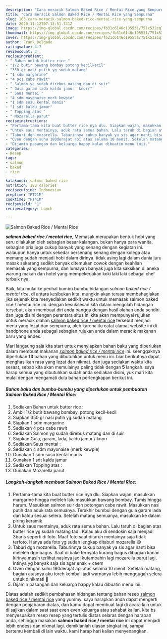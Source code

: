 ```yaml
---
description: "Cara meracik Salmon Baked Rice / Mentai Rice yang Sempurna"
title: "Cara meracik Salmon Baked Rice / Mentai Rice yang Sempurna"
slug: 163-cara-meracik-salmon-baked-rice-mentai-rice-yang-sempurna
date: 2020-11-12T07:13:51.741Z
image: https://img-global.cpcdn.com/recipes/fb31c6146c195531/751x532cq70/salmon-baked-rice-mentai-rice-foto-resep-utama.jpg
thumbnail: https://img-global.cpcdn.com/recipes/fb31c6146c195531/751x532cq70/salmon-baked-rice-mentai-rice-foto-resep-utama.jpg
cover: https://img-global.cpcdn.com/recipes/fb31c6146c195531/751x532cq70/salmon-baked-rice-mentai-rice-foto-resep-utama.jpg
author: Frank Delgado
ratingvalue: 4.7
reviewcount: 3
recipeingredient:
- " Bahan untuk butter rice "
- "1/2 butir bawang bombay potong kecilkecil"
- "350 gr nasi putih yg sudah matang"
- "1 sdm margarine"
- "4 pcs cabe rawit"
- " Salmon yg sudah direbus matang dan di suir"
- " Gula garam lada kaldu jamur  knorr"
- " Saus mentai "
- "4 sdm mayonaise merk kewpie"
- "1 sdm susu kental manis"
- "1 sdt kaldu jamur"
- " Topping atas "
- " Mozarella parut"
recipeinstructions:
- "Pertama-tama kita buat butter rice nya dlu. Siapkan wajan, masukkan margarine hingga meleleh lalu masukkan bawang bombay. Tumis hingga harum. Masukkan salmon suir dan potongan cabe rawit. Masukkan nasi putih dan aduk rata semuanya. Terakhir bumbui dengan gula garam lada dan kaldu sesuai selera. Setelah matang semuanya, masukkan ke dalam piring keramik"
- "Untuk saus mentainya, aduk rata semua bahan. Lalu taruh di bagian atas butter rice yg sudah matang tadi. Kalau aku di sendokin saja menjadi 3baris seperti di foto. Maaf foto saat ditaruh mentainya saja tidak terfoto. Hanya ada foto yg sudah lengkap ditaburi mozarella 😅"
- "Taburi dgn mozarella. Taburinnya cukup banyak ya sis agar nanti bisa meleleh dgn bagus. Saat di bake ternyata kurang bagus dibagian kanan kirinya masih terlihat nasinya jadi kutambahin lagi mozarella parut lagi. Intinya yg banyak saja sis agar enak + caem"
- "Oven dengan suhu 180derajat api atas selama 10 menit. Setelah matang, bagian atasnya aku torch kembali jadi warnanya lebih menggugah selera untuk dinikmati 🥰"
- "Dijamin pasangan dan keluarga happy kalau dibuatin menu inii."
categories:
- Resep
tags:
- salmon
- baked
- rice

katakunci: salmon baked rice 
nutrition: 183 calories
recipecuisine: Indonesian
preptime: "PT21M"
cooktime: "PT41M"
recipeyield: "1"
recipecategory: Lunch

---
```



![Salmon Baked Rice / Mentai Rice](https://img-global.cpcdn.com/recipes/fb31c6146c195531/751x532cq70/salmon-baked-rice-mentai-rice-foto-resep-utama.jpg)

<b><i>salmon baked rice / mentai rice</i></b>, Memasak merupakan bentuk hobi yang seru dilakukan oleh sebagian besar kalangan. bukan hanya para wanita, sebagian pria juga cukup banyak yang senang dengan kegiatan ini. walaupun hanya untuk sekedar bersenang senang dengan kolega atau memang sudah menjadi hobi dalam dirinya. tidak asing lagi dalam dunia juru masak sekarang sedikit banyak ditemukan cowok dengan keahlian memasak yang sempurna, dan lumayan banyak juga kita saksikan di aneka warung makan dan hotel yang mempekerjakan koki laki laki sebagai chef terbaik nya.



Baik, kita mulai ke perihal bumbu bumbu hidangan <i>salmon baked rice / mentai rice</i>. di antara kesibukan kita, mungkin akan terasa membahagiakan jika sejenak kita menyediakan sedikit waktu untuk memasak salmon baked rice / mentai rice ini. dengan kesuksesan kita dalam mengolah hidangan tersebut, akan membuat diri anda bangga dengan hasil olahan anda sendiri. dan juga disini dengan perantara situs ini kita akan mempunyai rujukan untuk meracik olahan <u>salmon baked rice / mentai rice</u> tersebut menjadi menu yang lezat dan sempurna, oleh karena itu catat alamat website ini di handphone anda sebagai sebagian rujukan anda dalam meracik makanan baru yang endes.


Mari langsung saja kita start untuk menyiapkan bahan baku yang diperlukan dalam membuat makanan <u><i>salmon baked rice / mentai rice</i></u> ini. seenggaknya diperlukan <b>13</b> bahan yang dibutuhkan untuk menu ini. biar berikutnya dapat menghasilkan rasa yang lezat dan nikmat. dan juga sediakan waktu kita sesaat, sebab kita akan memulainya paling tidak dengan <b>5</b> langkah. saya harap semua yang dibutuhkan sudah anda sediakan disini, yuk mari kita mulai dengan mengamati dulu bahan perlengkapan berikut ini.

<!--inarticleads1-->

##### Bahan baku dan bumbu-bumbu yang diperlukan untuk pembuatan Salmon Baked Rice / Mentai Rice:

1. Sediakan  Bahan untuk butter rice :
1. Ambil 1/2 butir bawang bombay, potong kecil-kecil
1. Siapkan 350 gr nasi putih yg sudah matang
1. Siapkan 1 sdm margarine
1. Sediakan 4 pcs cabe rawit
1. Sediakan  Salmon yg sudah direbus matang dan di suir
1. Siapkan  Gula, garam, lada, kaldu jamur / knorr
1. Sediakan  Saus mentai :
1. Sediakan 4 sdm mayonaise (merk kewpie)
1. Gunakan 1 sdm susu kental manis
1. Gunakan 1 sdt kaldu jamur
1. Sediakan  Topping atas :
1. Gunakan  Mozarella parut




<!--inarticleads2-->

##### Langkah-langkah membuat Salmon Baked Rice / Mentai Rice:

1. Pertama-tama kita buat butter rice nya dlu. Siapkan wajan, masukkan margarine hingga meleleh lalu masukkan bawang bombay. Tumis hingga harum. Masukkan salmon suir dan potongan cabe rawit. Masukkan nasi putih dan aduk rata semuanya. Terakhir bumbui dengan gula garam lada dan kaldu sesuai selera. Setelah matang semuanya, masukkan ke dalam piring keramik
1. Untuk saus mentainya, aduk rata semua bahan. Lalu taruh di bagian atas butter rice yg sudah matang tadi. Kalau aku di sendokin saja menjadi 3baris seperti di foto. Maaf foto saat ditaruh mentainya saja tidak terfoto. Hanya ada foto yg sudah lengkap ditaburi mozarella 😅
1. Taburi dgn mozarella. Taburinnya cukup banyak ya sis agar nanti bisa meleleh dgn bagus. Saat di bake ternyata kurang bagus dibagian kanan kirinya masih terlihat nasinya jadi kutambahin lagi mozarella parut lagi. Intinya yg banyak saja sis agar enak + caem
1. Oven dengan suhu 180derajat api atas selama 10 menit. Setelah matang, bagian atasnya aku torch kembali jadi warnanya lebih menggugah selera untuk dinikmati 🥰
1. Dijamin pasangan dan keluarga happy kalau dibuatin menu inii.




Diatas adalah sedikit pembahasan hidangan tentang bahan resep <u>salmon baked rice / mentai rice</u> yang yummy. saya harapkan anda dapat mengerti dengan penjabaran diatas, dan kamu dapat membuat lagi di acara lain untuk di sajikan dalam saat saat even even keluarga atau sahabat kalian. kita bs menyesuaikan resep resep yang tertulis diatas selaras dengan harapan anda, sehingga masakan <b>salmon baked rice / mentai rice</b> ini dapat menjadi lebih endess dan nikmat lagi. demikianlah ulasan singkat ini, sampai bertemu kembali di lain waktu. kami harap hari kalian menyenangkan.
